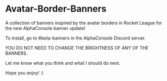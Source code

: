 # Avatar-Border-Banners
A collection of banners inspired by the avatar borders in Rocket League for the new AlphaConsole banner update!

To install, go to #beta-banners in the AlphaConsole Discord server.

YOU DO NOT NEED TO CHANGE THE BRIGHTNESS OF ANY OF THE BANNERS.

Let me know what you think and what I should do next.

Hope you enjoy! :)
